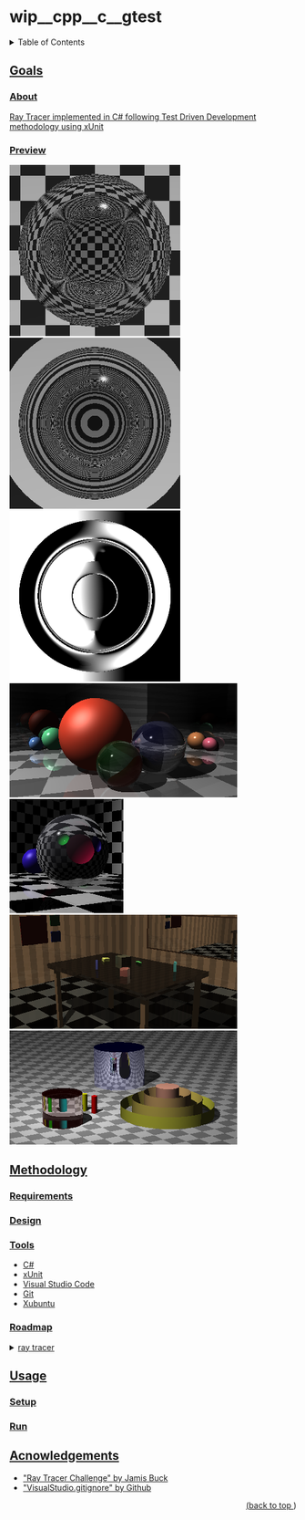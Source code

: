 # wip__cpp__c__gtest
<a name="readme-top"></a>
<details>
    <summary>Table of Contents</summary>
    <ol>
        <li><a href="#goals">Goals</a>
            <ul>
                <li><a href="#about">About</li>
                <li><a href="#preview">Preview</li>
            </ul>
        </li>
        <li><a href="#methodology">Methodology</li>
          <ul>
            <li><a href="#requirements">Requirements</li>
            <li><a href="#design">Design</li>
            <li><a href="#tools">Tools</li>
            <li><a href="#roadmap">Roadmap</li>
          </ul>
        </li>
        <li><a href="#usage">Usage</a>
            <ul>
                <li><a href="#setup">Setup</li>
                <li><a href="#run">Run</li>
            </ul>
        </li>
        <li><a href="#acknowledgements">Acknowledgements</li>
    </ol>
</details>

## Goals
### About
Ray Tracer implemented in C# following Test Driven Development methodology using xUnit
### Preview
![Refraction-Air-Pocket-Background-Checker-Example](./examples/refraction__sphere_with_air_pocket__checker.png)
![Refraction-Air-Pocket-Background-Ring-Example](./examples/refraction__sphere_with_air_pocket__ring.png)
![Refraction-Air-Pocket-Background-Gradient-Example](./examples/refraction__sphere_with_air_pocket__gradient.png)
![Reflection-Refraction-Example](./examples/reflection_refraction__scene.png)
![Refraction-Example](./examples/refraction.png)
![Cube-Room-Made-Of-Cubes-Example](./examples/cube_room_made_of_aabb_cubes.png)
![Cylinders-Example](./examples/cylinders.png)
## Methodology
### Requirements
### Design
### Tools
* C#
* xUnit
* Visual Studio Code
* Git
* Xubuntu
### Roadmap
<details>
<summary>ray tracer</summary>

- [x] Operations
    - [x] Tuples & Point & Vector
    - [x] Matrix
        - [x] Translation
        - [x] Scale
        - [x] Rotate
        - [x] Shear
    - [x] Rays
- [x] Geometry
    - [x] Sphere
    - [x] Plane
    - [x] Cube
    - [x] Cylinder
    - [ ] Object Groups
    - [ ] Triangle
    - [ ] Constructive Solid Geometry
    - [ ] Torus
- [x] Material
    - [x] Lighting
        - [x] Phong Model
        - [x] Shadow
        - [x] Reflection
        - [x] Refraction
        - [x] Fresnel
            -[x] Schlick
    - [x] Pattern
        - [x] Striped Pattern
        - [x] Gradient Pattern
        - [x] Ring Pattern
        - [x] Checkered Pattern
        - [ ] Radial Gradient
        - [ ] Nested Patterns
        - [ ] Blended Patterns
        - [ ] Preturbed Patterns
    - [ ] Texture Map
- [x] World
    - [x] Canvas
        - [x] PPM
    - [x] Camera
        - [ ] Focal Blur
        - [ ] Motion Blur
    - [x] Lights
        - [x] Point Source
        - [ ] Area Light
        - [ ] Spotlight
- [x] Render
    - [x] Single Object Shadow/Silhouette Cast Render
    - [x] Single Matte Shading Render
    - [x] Multiple Matte Shading Render
    - [x] Single Transparent Render
    - [x] Single Refraction Render
    - [x] Multiple Matte/Transparent/Refraction Render

</details>

## Usage
### Setup
### Run
## Acnowledgements
* "Ray Tracer Challenge" by Jamis Buck
* "VisualStudio.gitignore" by Github
<p align="right">(<a href="#readme-top">back to top </a>)</p>
